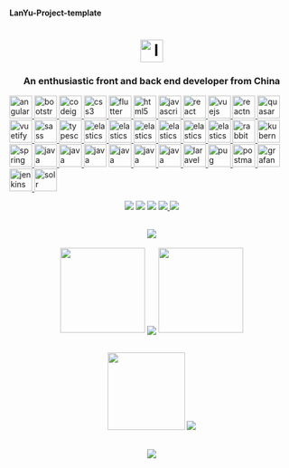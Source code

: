 #### LanYu-Project-template
<h1 align="center">
  <a href="https://blog.csdn.net/weixin_46283545?spm=1010.2135.3001.5343">
    <img src="https://cdn.jsdelivr.net/gh/LanYu-Project-template/LanYu-Project-PicGo/logo/logo.svg" alt="logo" width="40" height="40">
  </a>
</h1>
<h3 align="center">An enthusiastic front and back end developer from China</h3>

<p align="left">
  <a href="https://angular.io" target="_blank" rel="noreferrer">
    <img src="https://cdn.jsdelivr.net/gh/LanYu-Project-template/LanYu-Project-PicGo/logo/前端/angular.svg" alt="angular" width="40" height="40"/> </a> 
  
  <a href="https://getbootstrap.com" target="_blank" rel="noreferrer"> 
    <img src="https://cdn.jsdelivr.net/gh/LanYu-Project-template/LanYu-Project-PicGo/logo/前端/bootstrap-plain-wordmark.svg" alt="bootstrap" width="40" height="40"/> </a>
  
  <a href="https://codeigniter.com" target="_blank" rel="noreferrer">
    <img src="https://cdn.jsdelivr.net/gh/LanYu-Project-template/LanYu-Project-PicGo/logo/前端/codeigniter.svg" alt="codeigniter" width="40" height="40"/> </a> 
  
  <a href="https://www.w3schools.com/css/" target="_blank" rel="noreferrer"> 
    <img src="https://cdn.jsdelivr.net/gh/LanYu-Project-template/LanYu-Project-PicGo/logo/前端/css3-original-wordmark.svg" alt="css3" width="40" height="40"/> </a> 
  
  <a href="https://flutter.dev" target="_blank" rel="noreferrer"> 
    <img src="https://cdn.jsdelivr.net/gh/LanYu-Project-template/LanYu-Project-PicGo/logo/前端/flutterio-icon.svg" alt="flutter" width="40" height="40"/> </a> 
  
  <a href="https://www.w3.org/html/" target="_blank" rel="noreferrer"> 
    <img src="https://cdn.jsdelivr.net/gh/LanYu-Project-template/LanYu-Project-PicGo/logo/前端/html5-original-wordmark.svg" alt="html5" width="40" height="40"/> </a> 
  
  <a href="https://developer.mozilla.org/en-US/docs/Web/JavaScript" target="_blank" rel="noreferrer"> 
    <img src="https://cdn.jsdelivr.net/gh/LanYu-Project-template/LanYu-Project-PicGo/logo/前端/javascript-original.svg" alt="javascript" width="40" height="40"/> </a> 
  
  <a href="https://reactjs.org/" target="_blank" rel="noreferrer">
    <img src="https://cdn.jsdelivr.net/gh/LanYu-Project-template/LanYu-Project-PicGo/logo/前端/react-original-wordmark.svg" alt="react" width="40" height="40"/> </a> 
  
  <a href="https://vuejs.org/" target="_blank" rel="noreferrer">
    <img src="https://cdn.jsdelivr.net/gh/LanYu-Project-template/LanYu-Project-PicGo/logo/前端/vuejs-original-wordmark.svg" alt="vuejs" width="40" height="40"/> </a> 
  
  <a href="https://reactnative.dev/" target="_blank" rel="noreferrer"> 
    <img src="https://cdn.jsdelivr.net/gh/LanYu-Project-template/LanYu-Project-PicGo/logo/前端/header_logo.svg" alt="reactnative" width="40" height="40"/> </a>
  <a href="https://quasar.dev/" target="_blank" rel="noreferrer">
    <img src="https://cdn.jsdelivr.net/gh/LanYu-Project-template/LanYu-Project-PicGo/logo/前端/quasar-logo.svg" alt="quasar" width="40" height="40"/> </a>
	
  <a href="https://vuetifyjs.com/en/" target="_blank" rel="noreferrer"> 
    <img src="https://cdn.jsdelivr.net/gh/LanYu-Project-template/LanYu-Project-PicGo/logo/前端/vuetify.svg" alt="vuetify" width="40" height="40"/> </a> 
	
  <a href="https://sass-lang.com" target="_blank" rel="noreferrer">
    <img src="https://cdn.jsdelivr.net/gh/LanYu-Project-template/LanYu-Project-PicGo/logo/前端/sass-original.svg" alt="sass" width="40" height="40"/> </a> 
  
  <a href="https://www.typescriptlang.org/" target="_blank" rel="noreferrer">
    <img src="https://cdn.jsdelivr.net/gh/LanYu-Project-template/LanYu-Project-PicGo/logo/前端/typescript-original.svg" alt="typescript" width="40" height="40"/> </a>
	
  <a href="https://www.elastic.co" target="_blank" rel="noreferrer">
    <img src="https://cdn.jsdelivr.net/gh/LanYu-Project-template/LanYu-Project-PicGo/logo/数据库端/elastic-icon.svg" alt="elasticsearch" width="40" height="40"/> </a>
  
  <a href="https://www.elastic.co" target="_blank" rel="noreferrer">
    <img src="https://cdn.jsdelivr.net/gh/LanYu-Project-template/LanYu-Project-PicGo/logo/数据库端/apache_hadoop-icon.svg" alt="elasticsearch" width="40" height="40"/> </a>
	
  <a href="https://www.elastic.co" target="_blank" rel="noreferrer">
    <img src="https://cdn.jsdelivr.net/gh/LanYu-Project-template/LanYu-Project-PicGo/logo/数据库端/mariadb.png" alt="elasticsearch" width="40" height="40"/> </a>
	
 <a href="https://www.elastic.co" target="_blank" rel="noreferrer">
    <img src="https://cdn.jsdelivr.net/gh/LanYu-Project-template/LanYu-Project-PicGo/logo/数据库端/redis-original-wordmark.svg" alt="elasticsearch" width="40" height="40"/> </a>
	
  <a href="https://www.elastic.co" target="_blank" rel="noreferrer">
    <img src="https://cdn.jsdelivr.net/gh/LanYu-Project-template/LanYu-Project-PicGo/logo/数据库端/postgresql-original-wordmark.svg" alt="elasticsearch" width="40" height="40"/> </a>
	
  <a href="https://www.elastic.co" target="_blank" rel="noreferrer">
    <img src="https://cdn.jsdelivr.net/gh/LanYu-Project-template/LanYu-Project-PicGo/logo/数据库端/mysql-original-wordmark.svg" alt="elasticsearch" width="40" height="40"/> </a>
	
 <a href="https://www.rabbitmq.com" target="_blank" rel="noreferrer">
    <img src="https://cdn.jsdelivr.net/gh/LanYu-Project-template/LanYu-Project-PicGo/logo/服务端/rabbitmq-icon.svg" alt="rabbitMQ" width="40" height="40"/> </a> 
	
  <a href="https://kubernetes.io" target="_blank" rel="noreferrer"> 
    <img src="https://cdn.jsdelivr.net/gh/LanYu-Project-template/LanYu-Project-PicGo/logo/服务端/kubernetes-icon.svg" alt="kubernetes" width="40" height="40"/> </a> 
	
  <a href="https://spring.io/" target="_blank" rel="noreferrer"> 
    <img src="https://cdn.jsdelivr.net/gh/LanYu-Project-template/LanYu-Project-PicGo/logo/后端/springio-icon.svg" alt="spring" width="40" height="40"/> </a> 
  
  <a href="https://www.java.com" target="_blank" rel="noreferrer"> 
    <img src="https://cdn.jsdelivr.net/gh/LanYu-Project-template/LanYu-Project-PicGo/logo/后端/java-original.svg" alt="java" width="40" height="40"/> </a>
	
 <a href="https://www.java.com" target="_blank" rel="noreferrer"> 
    <img src="https://cdn.jsdelivr.net/gh/LanYu-Project-template/LanYu-Project-PicGo/logo/后端/c-original.svg" alt="java" width="40" height="40"/> </a>
	
 <a href="https://www.java.com" target="_blank" rel="noreferrer"> 
    <img src="https://cdn.jsdelivr.net/gh/LanYu-Project-template/LanYu-Project-PicGo/logo/后端/cplusplus-original.svg" alt="java" width="40" height="40"/></a>
 	
 <a href="https://www.java.com" target="_blank" rel="noreferrer"> 
    <img src="https://cdn.jsdelivr.net/gh/LanYu-Project-template/LanYu-Project-PicGo/logo/后端/nestjs.svg" alt="java" width="40" height="40"/> </a>
	
 <a href="https://www.java.com" target="_blank" rel="noreferrer"> 
    <img src="https://cdn.jsdelivr.net/gh/LanYu-Project-template/LanYu-Project-PicGo/logo/后端/python-original.svg" alt="java" width="40" height="40"/> </a>
	
 <a href="https://www.java.com" target="_blank" rel="noreferrer"> 
    <img src="https://cdn.jsdelivr.net/gh/LanYu-Project-template/LanYu-Project-PicGo/logo/后端/php-original.svg" alt="java" width="40" height="40"/> </a>

  <a href="https://docs.golaravel.com//" target="_blank" rel="noreferrer"> 
    <img src="https://cdn.jsdelivr.net/gh/LanYu-Project-template/LanYu-Project-PicGo/logo/后端/laravel-plain-wordmark.svg" alt="laravel" width="40" height="40"/> </a> 
	
  <a href="https://pugjs.org" target="_blank" rel="noreferrer"> 
    <img src="https://cdn.jsdelivr.net/gh/LanYu-Project-template/LanYu-Project-PicGo/logo/后端/pug.svg" alt="pug" width="40" height="40"/> </a> 

  <a href="https://postman.com" target="_blank" rel="noreferrer"> 
    <img src="https://cdn.jsdelivr.net/gh/LanYu-Project-template/LanYu-Project-PicGo/logo/工具/getpostman-icon.svg" alt="postman" width="40" height="40"/> </a> 
  
  <a href="https://grafana.com" target="_blank" rel="noreferrer"> 
    <img src="https://cdn.jsdelivr.net/gh/LanYu-Project-template/LanYu-Project-PicGo/logo/工具/grafana-icon.svg" alt="grafana" width="40" height="40"/> </a> 

  <a href="https://www.jenkins.io" target="_blank" rel="noreferrer"> 
    <img src="https://cdn.jsdelivr.net/gh/LanYu-Project-template/LanYu-Project-PicGo/logo/工具/jenkins-icon.svg" alt="jenkins" width="40" height="40"/> </a> 
    
  <a href="https://lucene.apache.org/solr/" target="_blank" rel="noreferrer">
    <img src="https://cdn.jsdelivr.net/gh/LanYu-Project-template/LanYu-Project-PicGo/logo/服务端/apache_solr-icon.svg" alt="solr" width="40" height="40"/> </a> 
</p>
<!-- 徽章start -->
<p align="center">
  <!-- Github徽章 -->
  <a href="https://github.com/LanYu-Project-template" target="_blank"><img src="https://img.shields.io/badge/GitHub-LanYu--Project--template-success.svg?style=plastic&logo=Github"></a>
  <!-- CSDN徽章 -->
 <a href="https://blog.csdn.net/weixin_46283545?spm=1010.2135.3001.5343" target="_blank"><img src="https://img.shields.io/badge/CSDN-岚宇CSDN博客-yellow.svg?style=plastic&logo=BigBlueButton"></a>
   <!-- 访客徽章 -->
 <img src="https://visitor-badge.glitch.me/badge?page_id=LanYu-Project-template&left_color=red&right_color=blueviolet">
  <!-- 个人网站徽章 -->
  <a href=" " target="_blank">
    <img src="https://img.shields.io/badge/WebSite-岚宇个人网站-blue.svg?style=plastic&logo=Webflow">
  </a>
  <!-- Gitee徽章 -->
  <a href="https://gitee.com/LanYu-Project-template" target="_blank"><img src="https://img.shields.io/badge/GitHub-LanYu--Project--template-orange.svg?style=plastic&logo=Gitee"></a>
</p>
<!-- 徽章end -->
<br>
<!-- Github奖杯🏆start -->
<div align="center">
	<img src="https://github-profile-trophy.vercel.app/?username=LanYu-Project-template&no-bg=true"> </div>
<!-- Github奖杯🏆end -->
<br>
<!-- Github连续打卡start -->
<div align="center">
  <img width="150" src="https://cdn.jsdelivr.net/gh/sun0225SUN/photos/images/202108300310676.png" />
  <img align="center" src="https://github-readme-streak-stats.herokuapp.com/?user=LanYu-Project-template&theme=dark&hide_border=true" />
  <img width="150" src="https://cdn.jsdelivr.net/gh/sun0225SUN/photos/images/202108300312623.png" />
</div>
<!-- Github连续打卡end -->
<br>

<!-- 统计卡片start -->
<p align="center">
  <img height="137px" src="https://github-readme-stats.vercel.app/api?username=LanYu-Project-template&hide_title=true&hide_border=true&show_icons=trueline_height=21&text_color=000&icon_color=000&bg_color=0,ea6161,ffc64d,fffc4d,52fa5a&theme=graywhite" />
  <img src="https://github-readme-stats.vercel.app/api/top-langs/?username=LanYu-Project-template&hide&layout=compact&hide_title=true&hide_border=true&show_icons=trueline_height=21&layout=compact&langs_count=6&text_color=000&icon_color=fff&bg_color=0,52fa5a,4dfcff,c64dff&theme=graywhite" />
</p>
<!-- 统计卡片end -->
<br>
</div>
<div align="center">
	<img src="https://activity-graph.herokuapp.com/graph?username=LanYu-Project-template&theme=react-dark&point=#4FFBDF" />
</div>
